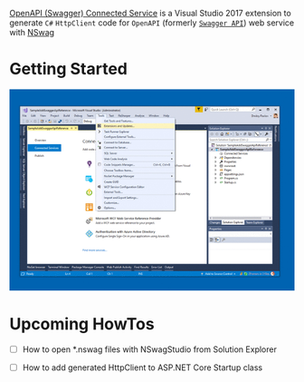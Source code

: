 [OpenAPI (Swagger) Connected Service](https://marketplace.visualstudio.com/items?itemName=dmitry-pavlov.OpenAPIConnectedService) is a Visual Studio 2017 extension to generate `C#` `HttpClient` code for `OpenAPI` (formerly [`Swagger API`](https://swagger.io/docs/specification/about/)) web service with [NSwag](https://github.com/RSuter/NSwag)

# Getting Started

![Adding OpenAPI (Swagger) Connected Service from Visual Studio Marketplace](docs/img/OpenAPI-Swagger-Connected-Service.gif)

# Upcoming HowTos
- [ ] How to open *.nswag files with NSwagStudio from Solution Explorer
- [ ] How to add generated HttpClient to ASP.NET Core Startup class

